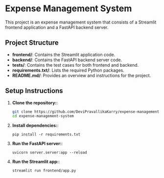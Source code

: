 # Expense Management System

This project is an expense management system that consists of a Streamlit frontend application and a FastAPI backend server.

## Project Structure

- **frontend/**: Contains the Streamlit application code.
- **backend/**: Contains the FastAPI backend server code.
- **tests/**: Contains the test cases for both frontend and backend.
- **requirements.txt/**: Lists the required Python packages.
- **README.md/**: Provides an overview and instructions for the project.

## Setup Instructions

1. **Clone the repository:**:
     ```bash
    git clone https://github.com/DeviPravallikaKarry/expense-management-system
    cd expense-management-system
    ```
2. **Install dependencies:**:
    ```commandline
    pip install -r requirements.txt
    ```
3. **Run the FastAPI server:**:
    ```commandline
    uvicorn server.server:app --reload
    ```
4. **Run the Streamlit app:**:
    ```commandline
    streamlit run frontend/app.py
    ```